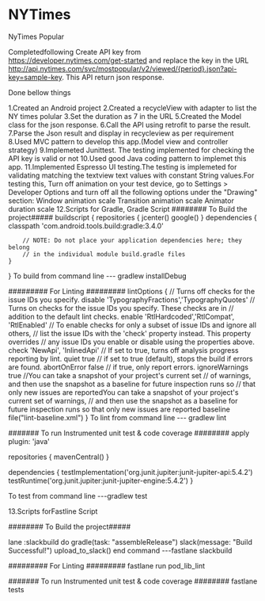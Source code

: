 # NYTimes
NyTimes Popular

Completedfollowing 
Create API key from https://developer.nytimes.com/get-started 
and replace the key in the URL http://api.nytimes.com/svc/mostpopular/v2/viewed/{period}.json?api-key=sample-key.
This API return json response.

Done bellow things

1.Created an Android project
2.Created a recycleView with adapter to list the NY times polular
3.Set the duration as 7 in the URL
5.Created the Model class for the json response.
6.Call the API using retrofit to parse the result. 
7.Parse the Json result and display in recycleview as per requirement 
8.Used MVC pattern to develop this app.(Model view and controller strategy)
9.Implemeted Junittest. The testing implemented for checking the API key is valid or not
10.Used good Java coding pattern to implemet this app.
11.Implemented Espresso UI testing.The testing is implemeted  for validating matching the textview text values with constant String values.For testing this, 
Turn off animation on your test device, go to Settings > Developer Options and turn off all the following options under the "Drawing" section: 
Window animation scale
Transition animation scale
Animator duration scale
12.Scripts for Gradle,
Gradle Script 
######## To Build the project#####
buildscript {
    repositories {
        jcenter()
        google()
    }
    dependencies {
        classpath 'com.android.tools.build:gradle:3.4.0'

        // NOTE: Do not place your application dependencies here; they belong
        // in the individual module build.gradle files
    }
}
To build from command line --- gradlew installDebug

######### For Linting #########
 lintOptions {
        // Turns off checks for the issue IDs you specify.
        disable 'TypographyFractions','TypographyQuotes'
        // Turns on checks for the issue IDs you specify. These checks are in
        // addition to the default lint checks.
        enable 'RtlHardcoded','RtlCompat', 'RtlEnabled'
        // To enable checks for only a subset of issue IDs and ignore all others,
        // list the issue IDs with the 'check' property instead. This property overrides
        // any issue IDs you enable or disable using the properties above.
        check 'NewApi', 'InlinedApi'
        // If set to true, turns off analysis progress reporting by lint.
        quiet true
        // if set to true (default), stops the build if errors are found.
        abortOnError false
        // if true, only report errors.
        ignoreWarnings true
        //You can take a snapshot of your project's current set
        // of warnings, and then use the snapshot as a baseline for future inspection runs so
        // that only new issues are reportedYou can take a snapshot of your project's current set of warnings,
        // and then use the snapshot as a baseline for future inspection runs so that only new issues are reported
        baseline file("lint-baseline.xml")
    }
To lint from command line --- gradlew lint

####### To run Instrumented unit test & code coverage ########
apply plugin: 'java'
 
repositories {
    mavenCentral()
}
 
dependencies {
    testImplementation('org.junit.jupiter:junit-jupiter-api:5.4.2')
    testRuntime('org.junit.jupiter:junit-jupiter-engine:5.4.2')
}

To test from command line ---gradlew test

13.Scripts forFastline Script 

######## To Build the project#####

lane :slackbuild do
  gradle(task: "assembleRelease")
  slack(message: "Build Successful!")
  upload_to_slack()
end
command ---fastlane slackbuild


######### For Linting #########
fastlane run pod_lib_lint

####### To run Instrumented unit test & code coverage ########
fastlane tests


